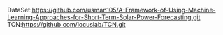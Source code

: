 DataSet:https://github.com/usman105/A-Framework-of-Using-Machine-Learning-Approaches-for-Short-Term-Solar-Power-Forecasting.git
TCN:https://github.com/locuslab/TCN.git
